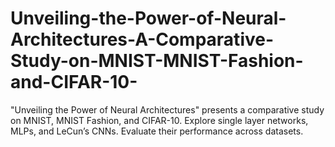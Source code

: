 # Unveiling-the-Power-of-Neural-Architectures-A-Comparative-Study-on-MNIST-MNIST-Fashion-and-CIFAR-10-
"Unveiling the Power of Neural Architectures" presents a comparative study on MNIST, MNIST Fashion, and CIFAR-10. Explore single layer networks, MLPs, and LeCun’s CNNs. Evaluate their performance across datasets.
